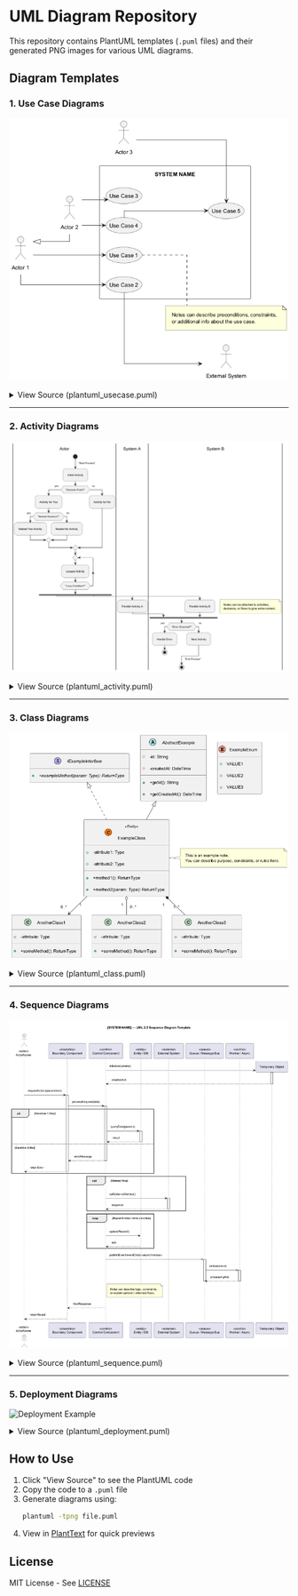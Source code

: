 # UML Diagram Repository

This repository contains PlantUML templates (`.puml` files) and their generated PNG images for various UML diagrams.

## Diagram Templates

### 1. Use Case Diagrams

![Use Case Example](usecase/plantuml_usecase.png)

<details>
<summary>View Source (plantuml_usecase.puml)</summary>
<pre>
@startuml
skinparam linetype polyline
skinparam linetype ortho
skinparam Shadowing false
skinparam Padding 10
skinparam NodePadding 10
skinparam ComponentPadding 10

left to right direction
skinparam packageStyle rectangle

actor "Actor 1" as ACT1
actor "Actor 2" as ACT2
actor "Actor 3" as ACT3
actor "External System" as EXT

ACT1 <|-- ACT2

package "SYSTEM NAME" {
  usecase "Use Case 1" as UC1
  usecase "Use Case 2" as UC2
  usecase "Use Case 3" as UC3
  usecase "Use Case 4" as UC4
  usecase "Use Case 5" as UC5
}

ACT1 --> UC1
ACT1 --> UC2
ACT2 --> UC3
ACT2 --> UC4
ACT3 --> UC5
UC4 --> UC5
UC2 --> EXT

note right of UC1
  Notes can describe preconditions, constraints,
  or additional info about the use case.
end note
@enduml
</pre>
</details>

---

### 2. Activity Diagrams

![Activity Example](activity/plantuml_activity.png)

<details>
<summary>View Source (plantuml_activity.puml)</summary>
<pre>
@startuml
skinparam linetype polyline
skinparam Shadowing false
skinparam Padding 10
skinparam NodePadding 10
skinparam ComponentPadding 10

|Actor|
start
-> "Start Process";

:Initial Activity;

if ("Decision Point?") then (yes)
    :Activity for Yes;
    if ("Nested Decision?") then (yes)
        :Nested Yes Activity;
    else (no)
        :Nested No Activity;
    endif
else (no)
    :Activity for No;
endif

repeat
    :Looped Activity;
repeat while ("Loop Condition?")

fork
    |System A|
    :Parallel Activity A;
fork again
    |System B|
    :Parallel Activity B;
end fork

note right
    Notes can be attached to activities,
    decisions, or flows to give extra context.
end note

if ("Error Occurred?") then (yes)
    :Handle Error;
    stop
else (no)
    :Next Activity;
endif

-> "End Process";
stop
@enduml
</pre>
</details>

---

### 3. Class Diagrams

![Class Example](class/plantuml_class.png)

<details>
<summary>View Source (plantuml_class.puml)</summary>
<pre>
@startuml
skinparam linetype polyline
skinparam Shadowing false
skinparam Padding 10
skinparam NodePadding 10
skinparam ComponentPadding 10

hide empty members

enum ExampleEnum {
    + VALUE1
    + VALUE2
    + VALUE3
}

interface IExampleInterface {
    + {abstract} +exampleMethod(param: Type): ReturnType
}

abstract class AbstractExample {
    # -id: String
    # -createdAt: DateTime
    + +getId(): String
    + +getCreatedAt(): DateTime
}

class ExampleClass << (C,#FF7700) Entity >> {
    + -attribute1: Type
    + -attribute2: Type
    + +method1(): ReturnType
    + +method2(param: Type): ReturnType
}

AbstractExample <|-- ExampleClass
IExampleInterface <|.. ExampleClass
ExampleClass "1" --> "0..*" AnotherClass1
ExampleClass "1" o-- "0..*" AnotherClass2
ExampleClass "1" *-- "1..*" AnotherClass3

note right of ExampleClass
  This is an example note.
  You can describe purpose, constraints, or rules here.
end note
@enduml
</pre>
</details>

---

### 4. Sequence Diagrams

![Sequence Example](sequence/plantuml_sequence.png)

<details>
<summary>View Source (plantuml_sequence.puml)</summary>
<pre>
@startuml
title [SYSTEM NAME] — UML 2.5 Sequence Diagram Template

skinparam linetype polyline
skinparam Shadowing false
skinparam Padding 10
skinparam NodePadding 10
skinparam ComponentPadding 10

actor ACT as "ActorName" <<actor>>
participant BND as "Boundary Component" <<boundary>>
participant CTRL as "Control Component" <<control>>
participant DB as "Entity / DB" <<entity>>
participant EXT as "External System" <<external>>

create TEMP as "Temporary Object"
CTRL -> TEMP : initialize(params)
activate TEMP
TEMP --> CTRL : creationAck
deactivate TEMP

ACT -> BND : requestAction(parameters)
activate BND
BND -> CTRL : processRequest(data)
activate CTRL

alt Condition 1 (Yes)
    CTRL -> DB : queryData(params)
    activate DB
    DB --> CTRL : result
    deactivate DB
else Condition 2 (No)
    CTRL --> BND : errorMessage
    deactivate CTRL
    BND --> ACT : returnError
    deactivate BND
end

opt Optional Step
    CTRL -> EXT : callExternalService()
    activate EXT
    EXT --> CTRL : response
    deactivate EXT
end

loop Repeat N times
    CTRL -> DB : updateRecord()
    DB --> CTRL : ack
end

note right of CTRL
  Notes can describe logic, constraints,
  or explain optional/alternate flows.
end note

CTRL --> BND : finalResponse
deactivate CTRL
BND --> ACT : returnResult
deactivate BND
@enduml
</pre>
</details>

---

### 5. Deployment Diagrams

![Deployment Example](deployment/plantuml_deployment.png)

<details>
<summary>View Source (plantuml_deployment.puml)</summary>
<pre>
@startuml Deployment_Generic

skinparam linetype ortho
skinparam defaultFontName Arial
skinparam nodesep 50
skinparam ranksep 50
skinparam shadowing false

cloud "Cloud Environment" <<cloud>> as cloud {
  node "Compute Node" <<execution environment>> as app_node {
    component "Web Application" <<service>> as web_app
    database "Session Store" <<database>> as session_store
  }

  node "Database Node" <<execution environment>> as db_node {
    database "Database Engine\n«PostgreSQL»" <<database>> as db_engine
  }
}

rectangle "Clients" <<device>> as clients {
    artifact "Web Browser" <<client>> as browser
    artifact "Mobile App\n«iOS/Android»" <<client>> as mobile
}

web_app --> db_engine : "Data Queries\n«JDBC»"
browser --> web_app : "Dynamic Content\n«HTTPS»"
mobile --> web_app : "REST API\n«JSON»"

note right of clients
  <b>Client Types:</b>
  • Web Browser
  • Mobile Applications
end note
@enduml
</pre>
</details>

## How to Use

1. Click "View Source" to see the PlantUML code
2. Copy the code to a `.puml` file
3. Generate diagrams using:
   ```bash
   plantuml -tpng file.puml
   ```
4. View in [PlantText](https://www.planttext.com/) for quick previews

## License
MIT License - See [LICENSE](LICENSE)
